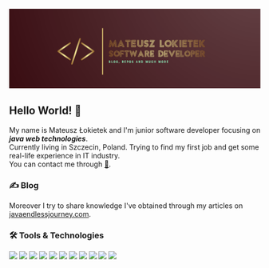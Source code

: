 ![alt text](https://github.com/matthew01lokiet/matthew01lokiet/blob/main/readme_header.png?raw=true "Header")
## Hello World! 👋
My name is Mateusz Łokietek and I'm junior software developer focusing on <i><b>java web technologies</b></i>. <br/>
Currently living in Szczecin, Poland. 
Trying to find my first job and get some real-life experience in IT industry. <br/>
You can contact me through <a href="https://www.facebook.com/profile.php?id=100040683093299">💬</a>.
### ✍ Blog
Moreover I try to share knowledge I've obtained through my articles on <a href="www.javaendlessjourney.com">javaendlessjourney.com</a>.
### 🛠️ Tools & Technologies
![](https://img.shields.io/badge/OS-Linux-informational?style=flat&logo=linux&logoColor=white&color=DAA520)
![](https://img.shields.io/badge/Editor-IntelliJ_IDEA-informational?style=flat&logo=intellij-idea&logoColor=white&color=DAA520)
![](https://img.shields.io/badge/Code-Java8-informational?style=flat&logo=java&logoColor=white&color=DAA520)
![](https://img.shields.io/badge/Shell-Bash-informational?style=flat&logo=gnu-bash&logoColor=white&color=DAA520)
![](https://img.shields.io/badge/Database-PostgreSQL-informational?style=flat&logo=postgresql&logoColor=white&color=DAA520)
![](https://img.shields.io/badge/Development_Methodology-TDD-informational?style=flat&logo=&logoColor=white&color=DAA520)
![](https://img.shields.io/badge/Unit_Testing-JUnit5-informational?style=flat&logo=dev.to&logoColor=white&color=DAA520)
![](https://img.shields.io/badge/Unit_Testing-Mockito-informational?style=flat&logo=dev.to&logoColor=white&color=DAA520)
![](https://img.shields.io/badge/Project_Management-Maven-informational?style=flat&logo=apache-maven&logoColor=white&color=DAA520)
![](https://img.shields.io/badge/Version_Control-Git-informational?style=flat&logo=git&logoColor=white&color=DAA520)
![](https://img.shields.io/badge/Desktop_GUI-Swing-informational?style=flat&logo=java&logoColor=white&color=DAA520)
